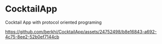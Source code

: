 # CocktailApp
Cocktail App with protocol oriented programing


https://github.com/berkhi/CocktailApp/assets/24752498/b8e16843-a692-4c75-8ee2-52b0ef7144cb

